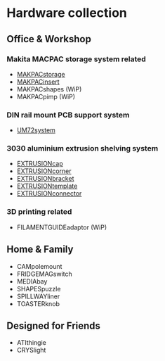 # Hardware collection

## Office & Workshop

### Makita MACPAC storage system related
- [MAKPACstorage](https://a360.co/3WsOJcK)
- [MAKPACinsert](https://a360.co/3kxzzop)
- MAKPACshapes (WiP)
- MAKPACpimp (WiP)

### DIN rail mount PCB support system
- [UM72system](https://a360.co/3IAQWhU)

### 3030 aluminium extrusion shelving system
- [EXTRUSIONcap](https://a360.co/401OoiQ)
- [EXTRUSIONcorner](https://a360.co/2Ruhvbc)
- [EXTRUSIONbracket](https://a360.co/3LCAn6W)
- [EXTRUSIONtemplate](https://a360.co/43jyjHu)
- [EXTRUSIONconnector](https://a360.co/3mmYJHq)

### 3D printing related
- FILAMENTGUIDEadaptor (WiP)

## Home & Family
- CAMpolemount
- FRIDGEMAGswitch
- MEDIAbay
- SHAPESpuzzle
- SPILLWAYliner
- TOASTERknob

## Designed for Friends
- ATIthingie
- CRYSlight
